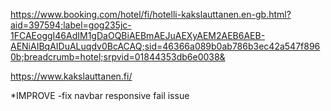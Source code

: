 https://www.booking.com/hotel/fi/hotelli-kakslauttanen.en-gb.html?aid=397594;label=gog235jc-1FCAEoggI46AdIM1gDaOQBiAEBmAEJuAEXyAEM2AEB6AEB-AENiAIBqAIDuALuqdv0BcACAQ;sid=46366a089b0ab786b3ec42a547f8960b;breadcrumb=hotel;srpvid=01844353db6e0038&

https://www.kakslauttanen.fi/

*IMPROVE 
-fix navbar responsive fail issue